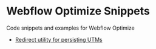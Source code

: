 # Webflow Optimize Snippets
Code snippets and examples for Webflow Optimize

* [Redirect utility for persisting UTMs](/redirect-utility.js)
